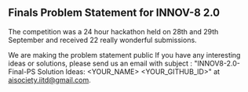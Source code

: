 ## Finals Problem Statement for INNOV-8 2.0 ##

The competition was a 24 hour hackathon held on 28th and 29th September and received 22 really wonderful submissions. 

We are making the problem statement public If you have any interesting ideas or solutions, please send us an email with subject : "INNOV8-2.0-Final-PS Solution Ideas: <YOUR_NAME> <YOUR_GITHUB_ID>" at aisociety.iitd@gmail.com.
